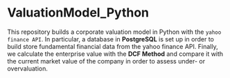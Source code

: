# ValuationModel_Python
This repository builds a corporate valuation model in Python with the `yahoo finance API`. In particular, a database in **PostgreSQL** is set up in order to build store fundamental financial data from the yahoo finance API. Finally, we calculate the enterprise value with the **DCF Method** and compare it with the current market value of the company in order to assess under- or overvaluation.

